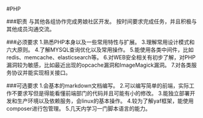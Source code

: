 #PHP

###职责
与其他各组协作完成男娘社区开发。
按时间要求完成任务，并且积极与其他成员沟通交流。

###必须要求
1.熟悉PHP本身以及一些常用特性与扩展。
3.理解常用设计模式和六大原则。
4.了解MYSQL查询优化以及常用操作。
5.能使用各类中间件，比如redis、memcache、elasticsearch等。
6.对WEB安全相关有初步了解，对PHP漏洞较为敏感，比如最近出现的opcache漏洞和ImageMagick漏洞。
7.对各类服务协议并能实现相关接口。

###可选要求
1.会基本的markdown文档编写。
2.可以编写简单的前端，实际工作不要求写但是得能看懂前端部门的代码并且可能有小的修改。
3.能独立部署开发和生产环境以及依赖服务，会linux的基本操作。
4.较为了解yaf框架，能使用composer进行包管理。
5.几天内学习一门脚本语言的能力。
